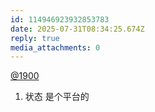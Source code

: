 ```yaml
---
id: 114946923932853783
date: 2025-07-31T08:34:25.674Z
reply: true
media_attachments: 0
---
```


[@1900](https://social.1900.live/@1900)

  1. 状态 是个平台的



